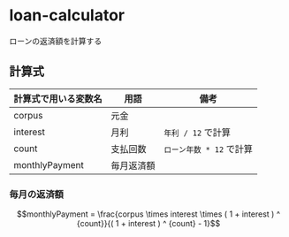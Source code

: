 # loan-calculator

ローンの返済額を計算する

## 計算式

| 計算式で用いる変数名 | 用語 | 備考 |
|---|---|---|
| corpus | 元金 | |
| interest | 月利 | `年利 / 12` で計算 |
| count | 支払回数 | `ローン年数 * 12` で計算 |
| monthlyPayment | 毎月返済額 | |

### 毎月の返済額

```math
monthlyPayment = \frac{corpus \times interest \times ( 1 + interest ) ^ {count}}{( 1 + interest ) ^ {count} - 1}
```
